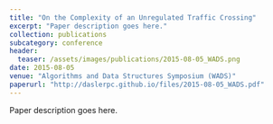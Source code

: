 ```yaml
---
title: "On the Complexity of an Unregulated Traffic Crossing"
excerpt: "Paper description goes here."
collection: publications
subcategory: conference
header: 
  teaser: /assets/images/publications/2015-08-05_WADS.png
date: 2015-08-05
venue: "Algorithms and Data Structures Symposium (WADS)"
paperurl: "http://daslerpc.github.io/files/2015-08-05_WADS.pdf"
---
```


Paper description goes here.